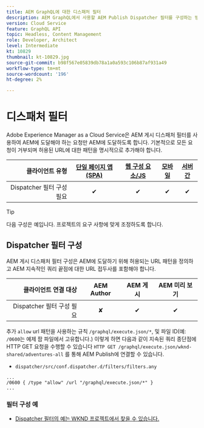 ```yaml
---
title: AEM GraphQL에 대한 디스패처 필터
description: AEM GraphQL에서 사용할 AEM Publish Dispatcher 필터를 구성하는 방법을 알아봅니다.
version: Cloud Service
feature: GraphQL API
topic: Headless, Content Management
role: Developer, Architect
level: Intermediate
kt: 10829
thumbnail: kt-10829.jpg
source-git-commit: b98f567e05839db78a1a0a593c106b87af931a49
workflow-type: tm+mt
source-wordcount: '196'
ht-degree: 2%

---
```



# 디스패처 필터

Adobe Experience Manager as a Cloud Service은 AEM 게시 디스패처 필터를 사용하여 AEM에 도달해야 하는 요청만 AEM에 도달하도록 합니다. 기본적으로 모든 요청이 거부되며 허용된 URL에 대한 패턴을 명시적으로 추가해야 합니다.

| 클라이언트 유형 | [단일 페이지 앱(SPA)](../spa.md) | [웹 구성 요소/JS](../web-component.md) | [모바일](../mobile.md) | [서버 간](../server-to-server.md) |
|------------------------------------------:|:---------------------:|:----------------:|:---------:|:----------------:|
| Dispatcher 필터 구성 필요 | ✔ | ✔ | ✔ | ✔ |

>[!TIP]
>
> 다음 구성은 예입니다. 프로젝트의 요구 사항에 맞게 조정하도록 합니다.

## Dispatcher 필터 구성

AEM 게시 디스패처 필터 구성은 AEM에 도달하기 위해 허용되는 URL 패턴을 정의하고 AEM 지속적인 쿼리 끝점에 대한 URL 접두사를 포함해야 합니다.

| 클라이언트 연결 대상 | AEM Author | AEM 게시 | AEM 미리 보기 |
|------------------------------------------:|:----------:|:-------------:|:-------------:|
| Dispatcher 필터 구성 필요 | ✘ | ✔ | ✔ |

추가 `allow` url 패턴을 사용하는 규칙 `/graphql/execute.json/*`, 및 파일 ID(예: `/0600`는 예제 팜 파일에서 고유합니다.)
이렇게 하면 다음과 같이 지속된 쿼리 종단점에 HTTP GET 요청을 수행할 수 있습니다 `HTTP GET /graphql/execute.json/wknd-shared/adventures-all` 를 통해 AEM Publish에 연결할 수 있습니다.

+ `dispatcher/src/conf.dispatcher.d/filters/filters.any`

```
...
/0600 { /type "allow" /url "/graphql/execute.json/*" }
...
```

### 필터 구성 예

+ [Dispatcher 필터의 예는 WKND 프로젝트에서 찾을 수 있습니다.](https://github.com/adobe/aem-guides-wknd/blob/main/dispatcher/src/conf.dispatcher.d/filters/filters.any#L28)